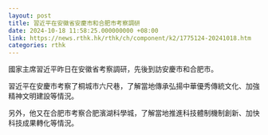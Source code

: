 ```yaml
---
layout: post
title: 習近平在安徽省安慶市和合肥市考察調研
date: 2024-10-18 11:58:25.000000000 +08:00
link: https://news.rthk.hk/rthk/ch/component/k2/1775124-20241018.htm
categories: rthk
---
```


國家主席習近平昨日在安徽省考察調研，先後到訪安慶市和合肥市。

習近平在安慶市考察了桐城市六尺巷，了解當地傳承弘揚中華優秀傳統文化、加強精神文明建設等情況。

另外，他又在合肥市考察合肥濱湖科學城，了解當地推進科技體制機制創新、加快科技成果轉化等情況。
